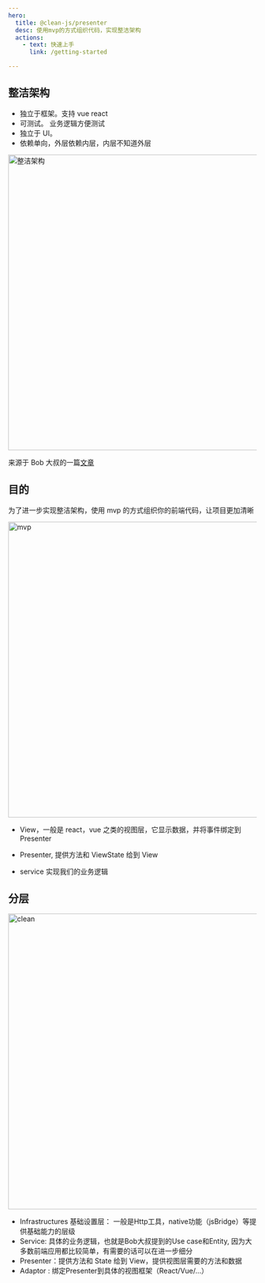 ```yaml
---
hero:
  title: @clean-js/presenter
  desc: 使用mvp的方式组织代码，实现整洁架构
  actions:
    - text: 快速上手
      link: /getting-started

---
```


## 整洁架构

- 独立于框架。支持 vue react
- 可测试。 业务逻辑方便测试
- 独立于 UI。
- 依赖单向，外层依赖内层，内层不知道外层

 <img src="https://lulusir.github.io/clean-js/CleanArchitecture.jpg" width = "600"  alt="整洁架构" align=center />

来源于 Bob 大叔的一篇[文章](https://blog.cleancoder.com/uncle-bob/2012/08/13/the-clean-architecture.html)

## 目的

为了进一步实现整洁架构，使用 mvp 的方式组织你的前端代码，让项目更加清晰

<img src="https://lulusir.github.io/clean-js/mvp.png" width = "600"  alt="mvp" align=center />


- View，一般是 react，vue 之类的视图层，它显示数据，并将事件绑定到 Presenter

- Presenter, 提供方法和 ViewState 给到 View

- service 实现我们的业务逻辑

## 分层

<img src="https://lulusir.github.io/clean-js/clean-js.png" width = "600"  alt="clean" align=center />  

- Infrastructures 基础设置层： 一般是Http工具，native功能（jsBridge）等提供基础能力的层级
- Service: 具体的业务逻辑，也就是Bob大叔提到的Use case和Entity, 因为大多数前端应用都比较简单，有需要的话可以在进一步细分
- Presenter：提供方法和 State 给到 View，提供视图层需要的方法和数据
- Adaptor : 绑定Presenter到具体的视图框架（React/Vue/...）